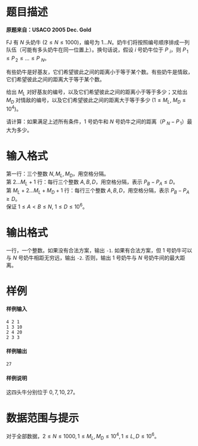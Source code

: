 
# 题目描述

**原题来自：USACO 2005 Dec. Gold**

FJ 有 $N$ 头奶牛 $(2\le N\le 1000)$，编号为 $1\ldots N$。奶牛们将按照编号顺序排成一列队伍（可能有多头奶牛在同一位置上）。换句话说，假设 $i$ 号奶牛位于 $P_{\!\;i}$，则 $P_{\,1}\le P_{\,2}\le \ldots\le P_{\!\;N}$。

有些奶牛是好基友，它们希望彼此之间的距离小于等于某个数。有些奶牛是情敌，它们希望彼此之间的距离大于等于某个数。

给出 $M_L$ 对好基友的编号，以及它们希望彼此之间的距离小于等于多少；又给出 $M_D$ 对情敌的编号，以及它们希望彼此之间的距离大于等于多少 $(1\le M_L,$ $M_D\le 10^4)$。

请计算：如果满足上述所有条件，$1$ 号奶牛和 $N$ 号奶牛之间的距离（$P_{\!\;N}-P_{\,1}$）最大为多少。

# 输入格式

第一行：三个整数 $N, M_L, M_D$，用空格分隔。  
第 $2\dots M_L+1$ 行：每行三个整数 $A, B, D$，用空格分隔，表示 $P_B-P_A\le D$。  
第 $M_L+2\dots M_L+M_D+1$ 行：每行三个整数 $A, B, D$，用空格分隔，表示 $P_B-P_A\ge D$。  
保证 $1\le A<B\le N,$ $1\le D\le 10^6$。

# 输出格式

一行，一个整数。如果没有合法方案，输出 $\texttt{-1}$. 如果有合法方案，但 $1$ 号奶牛可以与 $N$ 号奶牛相距无穷远，输出 $\texttt{-2}$. 否则，输出 $1$ 号奶牛与 $N$ 号奶牛间的最大距离。

# 样例

#### 样例输入
```plain
4 2 1
1 3 10
2 4 20
2 3 3
```

#### 样例输出
```plain
27
```

#### 样例说明
这四头牛分别位于 $0,7,10,27$。

# 数据范围与提示

对于全部数据，$2\le N\le 1000,1\le M_L,M_D\le 10^4,1\le L,D\le 10^6$。

